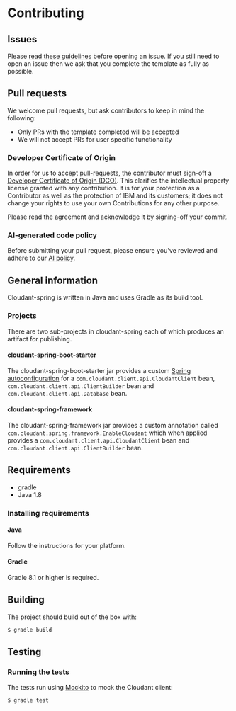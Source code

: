 # Contributing

## Issues

Please [read these guidelines](http://ibm.biz/cdt-issue-guide) before opening an issue.
If you still need to open an issue then we ask that you complete the template as
fully as possible.

## Pull requests

We welcome pull requests, but ask contributors to keep in mind the following:

* Only PRs with the template completed will be accepted
* We will not accept PRs for user specific functionality

### Developer Certificate of Origin

In order for us to accept pull-requests, the contributor must sign-off a
[Developer Certificate of Origin (DCO)](DCO1.1.txt). This clarifies the
intellectual property license granted with any contribution. It is for your
protection as a Contributor as well as the protection of IBM and its customers;
it does not change your rights to use your own Contributions for any other purpose.

Please read the agreement and acknowledge it by signing-off your commit.

### AI-generated code policy

Before submitting your pull request, please ensure you've reviewed and adhere to our [AI policy](AI_CODE_POLICY.md).

## General information

Cloudant-spring is written in Java and uses Gradle as its build tool.

### Projects
There are two sub-projects in cloudant-spring each of which produces an artifact for publishing.

#### cloudant-spring-boot-starter
The cloudant-spring-boot-starter jar provides a custom [Spring autoconfiguration](https://docs.spring.io/spring-boot/docs/current/reference/html/boot-features-developing-auto-configuration.html) for a `com.cloudant.client.api.CloudantClient` bean, `com.cloudant.client.api.ClientBuilder` bean and `com.cloudant.client.api.Database` bean.

#### cloudant-spring-framework
The cloudant-spring-framework jar provides a custom annotation called `com.cloudant.spring.framework.EnableCloudant` which when applied provides a `com.cloudant.client.api.CloudantClient` bean and `com.cloudant.client.api.ClientBuilder` bean.

## Requirements

- gradle
- Java 1.8

### Installing requirements

#### Java

Follow the instructions for your platform.

#### Gradle

Gradle 8.1 or higher is required.

## Building

The project should build out of the box with:

```bash
$ gradle build
```

## Testing

### Running the tests

The tests run using [Mockito](http://site.mockito.org/) to mock the Cloudant client:

```bash
$ gradle test
```
